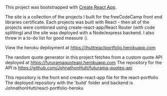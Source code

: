 This project was bootstrapped with [Create React App](https://github.com/facebook/create-react-app).

The site is a collection of the projects I built for the freeCodeCamp front end libraries certificate. Each projects was built with React - then all of the projects were combined using create-react-app/React Router (with code splitting) and the site was deployed with a Node/express backend. I also threw in a to-do list for good measure :).

View the heroku deployment at https://jhuttreactportfolio.herokuapp.com

The random quote generator in this project fetches from a custom quote API deployed at https://fururamaquoteapi.herokuapp.com
The repository for the API is https://github.com/JohnathonHutt/futurama-quotes-api

This repository is the front end create-react-app file for the react-portfolio
The deployed repository with the 'build' folder and backend is JohnathonHutt/react-portfolio-heroku
